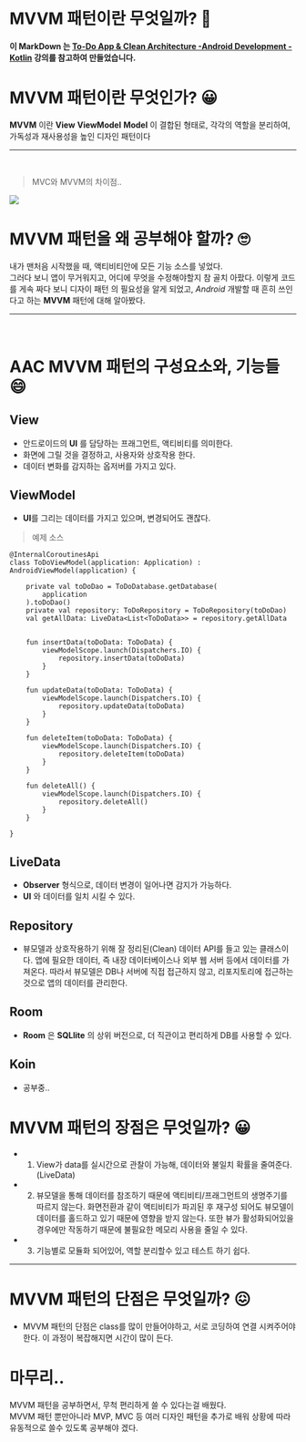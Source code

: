 # MVVM 패턴이란 무엇일까? 🤔

 
#### 이 MarkDown 는 [To-Do App & Clean Architecture -Android Development - Kotlin](https://www.udemy.com/course/to-do-app-clean-architecture-android-development-kotlin/#instructor-1) 강의를 참고하여 만들었습니다.



  # MVVM 패턴이란 무엇인가? 😀
  **MVVM** 이란  **View** **ViewModel** **Model** 이 결합된 형태로, 각각의 역할을 분리하여, 가독성과 재사용성을 높인 디자인 패턴이다 

  ----------
<br>

> MVC와 MVVM의 차이점..
<img src="190316-mvc-mvvm.png">
<br>

# MVVM 패턴을 왜 공부해야 할까? 🙄

내가 맨처음 시작했을 때, 액티비티안에 모든 기능 소스를 넣었다.<br>
 그러다 보니 앱이 무거워지고, 어디에 무엇을 수정해야할지 참 골치 아팠다.
이렇게 코드를 게속 짜다 보니 디자이 패턴 의 필요성을 알게 되었고, 
*Android* 개발할 때 흔히 쓰인다고 하는 **MVVM** 패턴에 대해 알아봤다.

----------

<br>

# AAC MVVM 패턴의 구성요소와, 기능들 😄


 
  <h2> View</h2>

 -  안드로이드의 **UI** 를 담당하는 프래그먼트, 액티비티를 의미한다. 
- 화면에 그릴 것을 결정하고, 사용자와 상호작용 한다.
- 데이터 변화를 감지하는 옵저버를 가지고 있다.

<h2> ViewModel</h2>

- **UI**를 그리는 데이터를 가지고 있으며, 변경되어도 괜찮다.

> 예제 소스

```
@InternalCoroutinesApi
class ToDoViewModel(application: Application) : AndroidViewModel(application) {

    private val toDoDao = ToDoDatabase.getDatabase(
        application
    ).toDoDao()
    private val repository: ToDoRepository = ToDoRepository(toDoDao)
    val getAllData: LiveData<List<ToDoData>> = repository.getAllData


    fun insertData(toDoData: ToDoData) {
        viewModelScope.launch(Dispatchers.IO) {
            repository.insertData(toDoData)
        }
    }

    fun updateData(toDoData: ToDoData) {
        viewModelScope.launch(Dispatchers.IO) {
            repository.updateData(toDoData)
        }
    }

    fun deleteItem(toDoData: ToDoData) {
        viewModelScope.launch(Dispatchers.IO) {
            repository.deleteItem(toDoData)
        }
    }

    fun deleteAll() {
        viewModelScope.launch(Dispatchers.IO) {
            repository.deleteAll()
        }
    }

}
```

<h2> LiveData</h2>

- **Observer** 형식으로, 데이터 변경이 일어나면 감지가 가능하다.
- **UI** 와 데이터를 일치 시킬 수 있다.

<h2> Repository </h2>

- 뷰모델과 상호작용하기 위해 잘 정리된(Clean) 데이터 API를 들고 있는 클래스이다. 앱에 필요한 데이터, 즉 내장 데이터베이스나 외부 웹 서버 등에서 데이터를 가져온다. 따라서 뷰모델은 DB나 서버에 직접 접근하지 않고, 리포지토리에 접근하는 것으로 앱의 데이터를 관리한다.

<h2> Room </h2>

- **Room** 은 **SQLlite** 의 상위 버전으로, 더 직관이고 편리하게 DB를 사용할 수 있다.

<h2> Koin</h2>

- 공부중..

# MVVM 패턴의 장점은 무엇일까? 😀

- 1.  View가 data를 실시간으로 관찰이 가능해, 데이터와 불일치 확률을 줄여준다. (LiveData)  
- 2.  뷰모델을 통해 데이터를 참조하기 때문에 액티비티/프래그먼트의 생명주기를 따르지 않는다. 화면전환과 같이 액티비티가 파괴된 후 재구성 되어도 뷰모델이 데이터를 홀드하고 있기 때문에 영향을 받지 않는다. 또한 뷰가 활성화되어있을 경우에만 작동하기 때문에 불필요한 메모리 사용을 줄일 수 있다.
- 3.  기능별로 모듈화 되어있어, 역할 분리할수 있고 테스트 하기 쉽다.
  
----------

# MVVM 패턴의 단점은 무엇일까? 😖

- MVVM 패턴의 단점은 class를 많이 만들어야하고, 서로 코딩하여 연결 시켜주어야 한다. 이 과정이 복잡해지면 시간이 많이 든다.


# 마무리..

MVVM 패턴을 공부하면서, 무척 편리하게 쓸 수 있다는걸 배웠다. 
<br>
MVVM 패턴 뿐만아니라 MVP, MVC 등 여러 디자인 패턴을 추가로 배워 상황에 따라 유동적으로 쓸수 있도록 공부해야 겠다.











